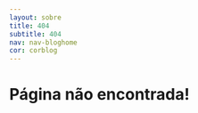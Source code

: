 ```yaml
---
layout: sobre
title: 404
subtitle: 404
nav: nav-bloghome
cor: corblog
---
```


# Página não encontrada!
